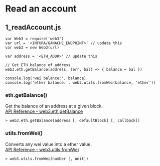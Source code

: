 # Read an account  
## 1_readAccount.js  
```
var Web3 = require('web3')
var url = '<INFURA/GANACHE_ENDPOINT>' // update this
var web3 = new Web3(url)

var address = '<ETH_ADDR>' // update this

// Get ETH balance of address
web3.eth.getBalance(address, (err, bal) => { balance = bal })

console.log('wei balance:', balance)
console.log('ether balance:', web3.utils.fromWei(balance, 'ether'))
```

### eth.getBalance()  
Get the balance of an address at a given block.  
[API Reference - web3.eth.getBalance](https://web3js.readthedocs.io/en/v1.3.0/web3-eth.html?highlight=getbalance#getbalance)
```
> web3.eth.getBalance(address [, defaultBlock] [, callback])
```

### utils.fromWei()  
Converts any wei value into a ether value.  
[API Reference - web3.utils.fromWei](https://web3js.readthedocs.io/en/v1.3.0/web3-utils.html?highlight=fromwei#fromwei)
```
> web3.utils.fromWei(number [, unit])
```